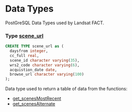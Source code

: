 # Data Types
PostGreSQL Data Types used by Landsat FACT.

### Type [scene_url](datatypes/scene_url.sql)

```sql
CREATE TYPE scene_url as (
  daysfrom integer,
  cc_full real,
  scene_id character varying(35),
  wrs2_code character varying(6),
  acquistion_date date,
  browse_url character varying(100)
);
```

Data type used to return a table of data from the functions:
* [get_scenesMostRecent](functions.md#function-get_scenesmostrecent)
* [get_scenesAlternate](functions.md#function-get_scenesalternate)
